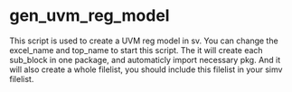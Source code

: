 # gen_uvm_reg_model

This script is used to create a UVM reg model in sv.
You can change the excel_name and top_name to start this script.
The it will create each sub_block in one package, and automaticly 
import necessary pkg. And it will also create a whole filelist, 
you should include this filelist in your simv filelist.
